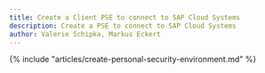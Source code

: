 ```yaml
---
title: Create a Client PSE to connect to SAP Cloud Systems
description: Create a PSE to connect to SAP Cloud Systems
author: Valerie Schipka, Markus Eckert
---
```


{% include "articles/create-personal-security-environment.md" %}